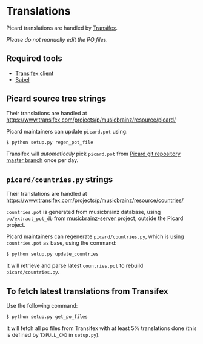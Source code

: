 Translations
============

Picard translations are handled by [Transifex](https://www.transifex.com).

_Please do not manually edit the PO files._

Required tools
--------------

* [Transifex client](http://support.transifex.com/customer/portal/topics/440187-transifex-client/articles)
* [Babel](http://babel.pocoo.org/)


Picard source tree strings
--------------------------

Their translations are handled at https://www.transifex.com/projects/p/musicbrainz/resource/picard/

Picard maintainers can update `picard.pot` using:
```bash
$ python setup.py regen_pot_file
```

Transifex will _automatically_ pick `picard.pot` from [Picard git repository master branch](https://github.com/musicbrainz/picard/tree/master) once per day.


`picard/countries.py` strings
-----------------------------

Their translations are handled at https://www.transifex.com/projects/p/musicbrainz/resource/countries/

`countries.pot` is generated from musicbrainz database, using `po/extract_pot_db` from [musicbrainz-server project](https://bitbucket.org/metabrainz/musicbrainz-server/), outside the Picard project.

Picard maintainers can regenerate `picard/countries.py`, which is using `countries.pot` as base, using the command:
```bash
$ python setup.py update_countries
```
It will retrieve and parse latest `countries.pot` to rebuild `picard/countries.py`.


To fetch latest translations from Transifex
-------------------------------------------

Use the following command:

```bash
$ python setup.py get_po_files
```

It will fetch all po files from Transifex with at least 5% translations done (this is defined by `TXPULL_CMD` in `setup.py`).
